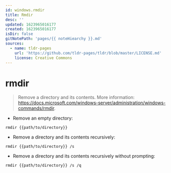 ```yaml
---
id: windows.rmdir
title: Rmdir
desc: ''
updated: 1623965016177
created: 1623965016177
isDir: false
gitNotePath: 'pages/{{ noteHiearchy }}.md'
sources:
  - name: tldr-pages
    url: 'https://github.com/tldr-pages/tldr/blob/master/LICENSE.md'
    license: Creative Commons
---
```

# rmdir

> Remove a directory and its contents.
> More information: <https://docs.microsoft.com/windows-server/administration/windows-commands/rmdir>.

- Remove an empty directory:

`rmdir {{path/to/directory}}`

- Remove a directory and its contents recursively:

`rmdir {{path/to/directory}} /s`

- Remove a directory and its contents recursively without prompting:

`rmdir {{path/to/directory}} /s /q`

